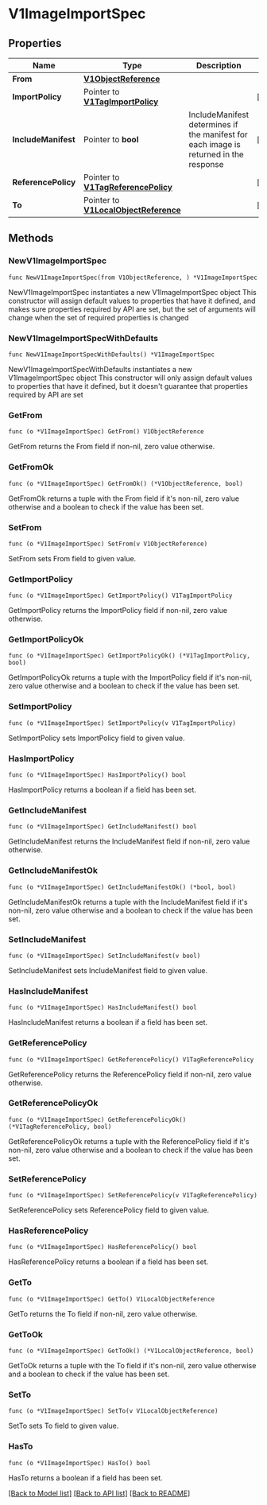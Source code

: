 # V1ImageImportSpec

## Properties

Name | Type | Description | Notes
------------ | ------------- | ------------- | -------------
**From** | [**V1ObjectReference**](V1ObjectReference.md) |  | 
**ImportPolicy** | Pointer to [**V1TagImportPolicy**](V1TagImportPolicy.md) |  | [optional] 
**IncludeManifest** | Pointer to **bool** | IncludeManifest determines if the manifest for each image is returned in the response | [optional] 
**ReferencePolicy** | Pointer to [**V1TagReferencePolicy**](V1TagReferencePolicy.md) |  | [optional] 
**To** | Pointer to [**V1LocalObjectReference**](V1LocalObjectReference.md) |  | [optional] 

## Methods

### NewV1ImageImportSpec

`func NewV1ImageImportSpec(from V1ObjectReference, ) *V1ImageImportSpec`

NewV1ImageImportSpec instantiates a new V1ImageImportSpec object
This constructor will assign default values to properties that have it defined,
and makes sure properties required by API are set, but the set of arguments
will change when the set of required properties is changed

### NewV1ImageImportSpecWithDefaults

`func NewV1ImageImportSpecWithDefaults() *V1ImageImportSpec`

NewV1ImageImportSpecWithDefaults instantiates a new V1ImageImportSpec object
This constructor will only assign default values to properties that have it defined,
but it doesn't guarantee that properties required by API are set

### GetFrom

`func (o *V1ImageImportSpec) GetFrom() V1ObjectReference`

GetFrom returns the From field if non-nil, zero value otherwise.

### GetFromOk

`func (o *V1ImageImportSpec) GetFromOk() (*V1ObjectReference, bool)`

GetFromOk returns a tuple with the From field if it's non-nil, zero value otherwise
and a boolean to check if the value has been set.

### SetFrom

`func (o *V1ImageImportSpec) SetFrom(v V1ObjectReference)`

SetFrom sets From field to given value.


### GetImportPolicy

`func (o *V1ImageImportSpec) GetImportPolicy() V1TagImportPolicy`

GetImportPolicy returns the ImportPolicy field if non-nil, zero value otherwise.

### GetImportPolicyOk

`func (o *V1ImageImportSpec) GetImportPolicyOk() (*V1TagImportPolicy, bool)`

GetImportPolicyOk returns a tuple with the ImportPolicy field if it's non-nil, zero value otherwise
and a boolean to check if the value has been set.

### SetImportPolicy

`func (o *V1ImageImportSpec) SetImportPolicy(v V1TagImportPolicy)`

SetImportPolicy sets ImportPolicy field to given value.

### HasImportPolicy

`func (o *V1ImageImportSpec) HasImportPolicy() bool`

HasImportPolicy returns a boolean if a field has been set.

### GetIncludeManifest

`func (o *V1ImageImportSpec) GetIncludeManifest() bool`

GetIncludeManifest returns the IncludeManifest field if non-nil, zero value otherwise.

### GetIncludeManifestOk

`func (o *V1ImageImportSpec) GetIncludeManifestOk() (*bool, bool)`

GetIncludeManifestOk returns a tuple with the IncludeManifest field if it's non-nil, zero value otherwise
and a boolean to check if the value has been set.

### SetIncludeManifest

`func (o *V1ImageImportSpec) SetIncludeManifest(v bool)`

SetIncludeManifest sets IncludeManifest field to given value.

### HasIncludeManifest

`func (o *V1ImageImportSpec) HasIncludeManifest() bool`

HasIncludeManifest returns a boolean if a field has been set.

### GetReferencePolicy

`func (o *V1ImageImportSpec) GetReferencePolicy() V1TagReferencePolicy`

GetReferencePolicy returns the ReferencePolicy field if non-nil, zero value otherwise.

### GetReferencePolicyOk

`func (o *V1ImageImportSpec) GetReferencePolicyOk() (*V1TagReferencePolicy, bool)`

GetReferencePolicyOk returns a tuple with the ReferencePolicy field if it's non-nil, zero value otherwise
and a boolean to check if the value has been set.

### SetReferencePolicy

`func (o *V1ImageImportSpec) SetReferencePolicy(v V1TagReferencePolicy)`

SetReferencePolicy sets ReferencePolicy field to given value.

### HasReferencePolicy

`func (o *V1ImageImportSpec) HasReferencePolicy() bool`

HasReferencePolicy returns a boolean if a field has been set.

### GetTo

`func (o *V1ImageImportSpec) GetTo() V1LocalObjectReference`

GetTo returns the To field if non-nil, zero value otherwise.

### GetToOk

`func (o *V1ImageImportSpec) GetToOk() (*V1LocalObjectReference, bool)`

GetToOk returns a tuple with the To field if it's non-nil, zero value otherwise
and a boolean to check if the value has been set.

### SetTo

`func (o *V1ImageImportSpec) SetTo(v V1LocalObjectReference)`

SetTo sets To field to given value.

### HasTo

`func (o *V1ImageImportSpec) HasTo() bool`

HasTo returns a boolean if a field has been set.


[[Back to Model list]](../README.md#documentation-for-models) [[Back to API list]](../README.md#documentation-for-api-endpoints) [[Back to README]](../README.md)


